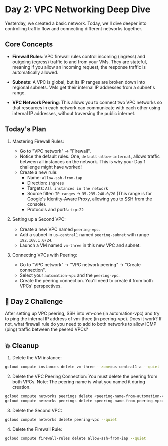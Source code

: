 # Day 2: VPC Networking Deep Dive
Yesterday, we created a basic network. Today, we'll dive deeper into controlling traffic flow and connecting different networks together.

## Core Concepts
* **Firewall Rules**: VPC firewall rules control incoming (ingress) and outgoing (egress) traffic to and from your VMs. They are stateful, meaning if you allow an incoming request, the response traffic is automatically allowed.

* **Subnets**: A VPC is global, but its IP ranges are broken down into regional subnets. VMs get their internal IP addresses from a subnet's range.

* **VPC Network Peering**: This allows you to connect two VPC networks so that resources in each network can communicate with each other using internal IP addresses, without traversing the public internet.

## Today's Plan
1. Mastering Firewall Rules:
    * Go to "VPC network" -> "Firewall".
    * Notice the default rules. One, `default-allow-internal`, allows traffic between all instances on the network. This is why your Day 1 challenge might have worked!
    * Create a new rule:
        * Name: `allow-ssh-from-iap`
        * Direction: `Ingress`
        * Targets: `All instances in the network`
        * Source filter: `IP ranges` -> `35.235.240.0/20` (This range is for Google's Identity-Aware Proxy, allowing you to SSH from the console).
        * Protocols and ports: `tcp:22`

2. Setting up a Second VPC:
    * Create a new VPC named `peering-vpc`.
    * Add a subnet in `us-central1` named `peering-subnet` with range `192.168.1.0/24`.
    * Launch a VM named `vm-three` in this new VPC and subnet.

3. Connecting VPCs with Peering:
    * Go to "VPC network" -> "VPC network peering" -> "Create connection".
    * Select your `automation-vpc` and the `peering-vpc`.
    * Create the peering connection. You'll need to create it from both VPCs' perspectives.

## 🧠 Day 2 Challenge
After setting up VPC peering, SSH into vm-one (in automation-vpc) and try to ping the internal IP address of vm-three (in peering-vpc). Does it work? If not, what firewall rule do you need to add to both networks to allow ICMP (ping) traffic between the peered VPCs?

## 💥 Cleanup
1. Delete the VM instance:
```sh
gcloud compute instances delete vm-three --zone=us-central1-a --quiet
```
2. Delete the VPC Peering Connection: You must delete the peering from both VPCs.
Note: The peering name is what you named it during creation.
```sh
gcloud compute networks peerings delete <peering-name-from-automation-vpc> --network=automation-vpc --quiet
gcloud compute networks peerings delete <peering-name-from-peering-vpc> --network=peering-vpc --quiet
```
3. Delete the Second VPC:
```sh
gcloud compute networks delete peering-vpc --quiet
```
4. Delete the Firewall Rule:
```sh
gcloud compute firewall-rules delete allow-ssh-from-iap --quiet
```